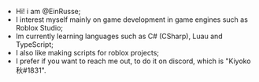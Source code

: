 - Hi! i am @EinRusse;
- I interest myself mainly on game development in game engines such as Roblox Studio;
- Im currently learning languages such as C# (CSharp), Luau and TypeScript;
- I also like making scripts for roblox projects; 
- I prefer if you want to reach me out, to do it on discord, which is "Kiyoko 秋#1831".

<!---
EinRusse/EinRusse is a ✨ special ✨ repository because its `README.md` (this file) appears on your GitHub profile.
You can click the Preview link to take a look at your changes.
--->
